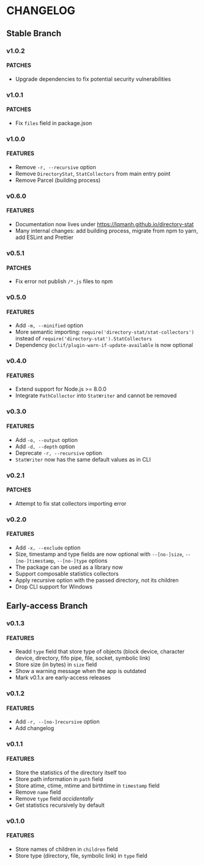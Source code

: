 # CHANGELOG

## Stable Branch

### v1.0.2

#### PATCHES

- Upgrade dependencies to fix potential security vulnerabilities

### v1.0.1

#### PATCHES

- Fix `files` field in package.json

### v1.0.0

#### FEATURES

- Remove `-r, --recursive` option
- Remove `DirectoryStat`, `StatCollectors` from main entry point
- Remove Parcel (building process)

### v0.6.0

#### FEATURES

- Documentation now lives under https://lqmanh.github.io/directory-stat
- Many internal changes: add building process, migrate from npm to yarn, add ESLint and Prettier

### v0.5.1

#### PATCHES

- Fix error not publish `/*.js` files to npm

### v0.5.0

#### FEATURES

- Add `-m, --minified` option
- More semantic importing: `require('directory-stat/stat-collectors')` instead of `require('directory-stat').StatCollectors`
- Dependency `@oclif/plugin-warn-if-update-available` is now optional

### v0.4.0

#### FEATURES

- Extend support for Node.js >= 8.0.0
- Integrate `PathCollector` into `StatWriter` and cannot be removed

### v0.3.0

#### FEATURES

- Add `-o, --output` option
- Add `-d, --depth` option
- Deprecate `-r, --recursive` option
- `StatWriter` now has the same default values as in CLI

### v0.2.1

#### PATCHES

- Attempt to fix stat collectors importing error

### v0.2.0

#### FEATURES

- Add `-x, --exclude` option
- Size, timestamp and type fields are now optional with `--[no-]size`, `--[no-]timestamp`, `--[no-]type` options
- The package can be used as a library now
- Support composable statistics collectors
- Apply recursive option with the passed directory, not its children
- Drop CLI support for Windows

## Early-access Branch

### v0.1.3

#### FEATURES

- Readd `type` field that store type of objects (block device, character device, directory, fifo pipe, file, socket, symbolic link)
- Store size (in bytes) in `size` field
- Show a warning message when the app is outdated
- Mark v0.1.x are early-access releases

### v0.1.2

#### FEATURES

- Add `-r, --[no-]recursive` option
- Add changelog

### v0.1.1

#### FEATURES

- Store the statistics of the directory itself too
- Store path information in `path` field
- Store atime, ctime, mtime and birthtime in `timestamp` field
- Remove `name` field
- Remove `type` field _accidentally_
- Get statistics recursively by default

### v0.1.0

#### FEATURES

- Store names of children in `children` field
- Store type (directory, file, symbolic link) in `type` field
